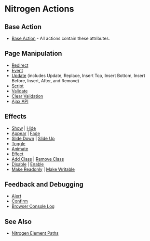 <!-- dash: Actions | Guide | ##:Section -->


# Nitrogen Actions

## Base Action

 *  [Base Action](action_base.md) - All actions contain these attributes.

## Page Manipulation

 *  [Redirect](redirect.md)
 *  [Event](event.md)
 *  [Update](update.md) (includes Update, Replace, Insert Top,
    Insert Bottom, Insert Before, Insert, After, and Remove)
 *  [Script](script.md)
 *  [Validate](validate.md)
 *  [Clear Validation](clear_validation.md)
 *  [Ajax API](action_api.md)

## Effects

 *  [Show](show.md) | [Hide](hide.md)
 *  [Appear](appear.md) | [Fade](fade.md)
 *  [Slide Down](slide_down.md) | [Slide Up](slide_up.md)
 *  [Toggle](toggle.md)
 *  [Animate](animate.md)
 *  [Effect](effect.md)
 *  [Add Class](add_class.md) | [Remove Class](remove_class.md)
 *  [Disable](disable.md) | [Enable](enable.md)
 *  [Make Readonly](make_readonly.md) | [Make Writable](make_writable.md)

## Feedback and Debugging

 *  [Alert](alert.md)
 *  [Confirm](confirm.md)
 *  [Browser Console Log](console_log.md)

## See Also

 *  [Nitrogen Element Paths](paths.md)
